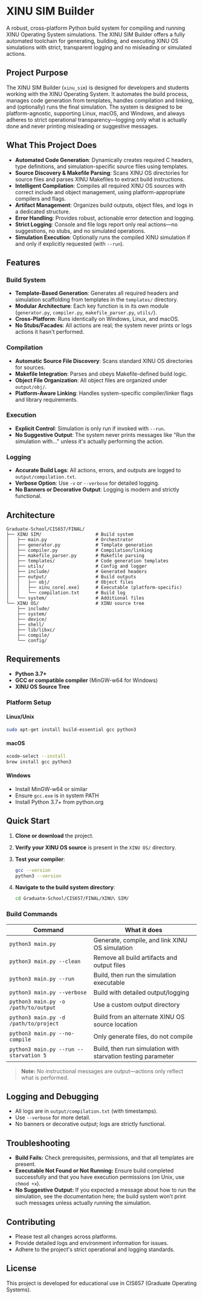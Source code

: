 # XINU SIM Builder

A robust, cross-platform Python build system for compiling and running XINU Operating System simulations. The XINU SIM Builder offers a fully automated toolchain for generating, building, and executing XINU OS simulations with strict, transparent logging and no misleading or simulated actions.

## Project Purpose

The XINU SIM Builder (`xinu_sim`) is designed for developers and students working with the XINU Operating System. It automates the build process, manages code generation from templates, handles compilation and linking, and (optionally) runs the final simulation. The system is designed to be platform-agnostic, supporting Linux, macOS, and Windows, and always adheres to strict operational transparency—logging only what is actually done and never printing misleading or suggestive messages.

## What This Project Does

- **Automated Code Generation**: Dynamically creates required C headers, type definitions, and simulation-specific source files using templates.
- **Source Discovery & Makefile Parsing**: Scans XINU OS directories for source files and parses XINU Makefiles to extract build instructions.
- **Intelligent Compilation**: Compiles all required XINU OS sources with correct include and object management, using platform-appropriate compilers and flags.
- **Artifact Management**: Organizes build outputs, object files, and logs in a dedicated structure.
- **Error Handling**: Provides robust, actionable error detection and logging.
- **Strict Logging**: Console and file logs report only real actions—no suggestions, no stubs, and no simulated operations.
- **Simulation Execution**: Optionally runs the compiled XINU simulation if and only if explicitly requested (with `--run`).

## Features

### Build System

- **Template-Based Generation**: Generates all required headers and simulation scaffolding from templates in the `templates/` directory.
- **Modular Architecture**: Each key function is in its own module (`generator.py`, `compiler.py`, `makefile_parser.py`, `utils/`).
- **Cross-Platform**: Runs identically on Windows, Linux, and macOS.
- **No Stubs/Facades**: All actions are real; the system never prints or logs actions it hasn't performed.

### Compilation

- **Automatic Source File Discovery**: Scans standard XINU OS directories for sources.
- **Makefile Integration**: Parses and obeys Makefile-defined build logic.
- **Object File Organization**: All object files are organized under `output/obj/`.
- **Platform-Aware Linking**: Handles system-specific compiler/linker flags and library requirements.

### Execution

- **Explicit Control**: Simulation is only run if invoked with `--run`.
- **No Suggestive Output**: The system never prints messages like "Run the simulation with..." unless it's actually performing the action.

### Logging

- **Accurate Build Logs**: All actions, errors, and outputs are logged to `output/compilation.txt`.
- **Verbose Option**: Use `-v` or `--verbose` for detailed logging.
- **No Banners or Decorative Output**: Logging is modern and strictly functional.

## Architecture

```
Graduate-School/CIS657/FINAL/
├── XINU SIM/                    # Build system
│   ├── main.py                  # Orchestrator
│   ├── generator.py             # Template generation
│   ├── compiler.py              # Compilation/linking
│   ├── makefile_parser.py       # Makefile parsing
│   ├── templates/               # Code generation templates
│   ├── utils/                   # Config and logger
│   ├── include/                 # Generated headers
│   ├── output/                  # Build outputs
│   │   ├── obj/                 # Object files
│   │   ├── xinu_core[.exe]      # Executable (platform-specific)
│   │   └── compilation.txt      # Build log
│   └── system/                  # Additional files
└── XINU OS/                     # XINU source tree
    ├── include/
    ├── system/
    ├── device/
    ├── shell/
    ├── lib/libxc/
    ├── compile/
    └── config/
```

## Requirements

- **Python 3.7+**
- **GCC or compatible compiler** (MinGW-w64 for Windows)
- **XINU OS Source Tree**

### Platform Setup

#### Linux/Unix

```bash
sudo apt-get install build-essential gcc python3
```

#### macOS

```bash
xcode-select --install
brew install gcc python3
```

#### Windows

- Install MinGW-w64 or similar
- Ensure `gcc.exe` is in system PATH
- Install Python 3.7+ from python.org

## Quick Start

1. **Clone or download** the project.
2. **Verify your XINU OS source** is present in the `XINU OS/` directory.
3. **Test your compiler**:

   ```bash
   gcc --version
   python3 --version
   ```

4. **Navigate to the build system directory**:

   ```bash
   cd Graduate-School/CIS657/FINAL/XINU\ SIM/
   ```

### Build Commands

| Command                                 | What it does                                                 |
|------------------------------------------|--------------------------------------------------------------|
| `python3 main.py`                       | Generate, compile, and link XINU OS simulation               |
| `python3 main.py --clean`                | Remove all build artifacts and output files                   |
| `python3 main.py --run`                  | Build, then run the simulation executable                    |
| `python3 main.py --verbose`              | Build with detailed output/logging                            |
| `python3 main.py -o /path/to/output`     | Use a custom output directory                                 |
| `python3 main.py -d /path/to/project`    | Build from an alternate XINU OS source location               |
| `python3 main.py --no-compile`           | Only generate files, do not compile                           |
| `python3 main.py --run --starvation 5`   | Build, then run simulation with starvation testing parameter  |

> **Note:** No instructional messages are output—actions only reflect what is performed.

## Logging and Debugging

- All logs are in `output/compilation.txt` (with timestamps).
- Use `--verbose` for more detail.
- No banners or decorative output; logs are strictly functional.

## Troubleshooting

- **Build Fails:** Check prerequisites, permissions, and that all templates are present.
- **Executable Not Found or Not Running:** Ensure build completed successfully and that you have execution permissions (on Unix, use `chmod +x`).
- **No Suggestive Output:** If you expected a message about how to run the simulation, see the documentation here; the build system won’t print such messages unless actually running the simulation.

## Contributing

- Please test all changes across platforms.
- Provide detailed logs and environment information for issues.
- Adhere to the project's strict operational and logging standards.

## License

This project is developed for educational use in CIS657 (Graduate Operating Systems).
